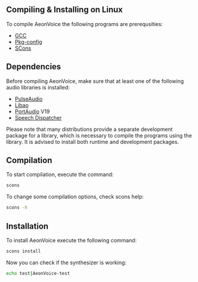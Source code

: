 ## Compiling & Installing on Linux

To compile AeonVoice the following programs are prerequsities:

* [GCC](https://gcc.gnu.org)
* [Pkg-config](https://www.freedesktop.org/wiki/Software/pkg-config/)
* [SCons](https://github.com/SCons/scons)

## Dependencies

Before compiling AeonVoice, make sure that at least one of the following audio libraries is installed:

* [PulseAudio](https://www.freedesktop.org/wiki/Software/PulseAudio/)
* [Libao](https://www.xiph.org/ao/)
* [PortAudio](http://www.portaudio.com) V19
* [Speech Dispatcher](https://freebsoft.org/speechd)

Please note that many distributions provide a separate development package for a library, which is necessary to compile the programs using the library. It is advised to install both runtime and development packages.

## Compilation

To start compilation, execute the command:

```bash
scons
```

To change some compilation options, check scons help:

```bash
scons -h
```

## Installation

To install AeonVoice execute the following command:

```bash
scons install
```

Now you can check if the synthesizer is working:

```bash
echo test|AeonVoice-test
```
